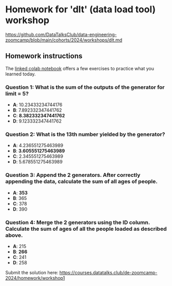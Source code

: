 # Homework for 'dlt' (data load tool) workshop

<https://github.com/DataTalksClub/data-engineering-zoomcamp/blob/main/cohorts/2024/workshops/dlt.md>

## Homework instructions

The [linked colab notebook](https://colab.research.google.com/drive/1Te-AT0lfh0GpChg1Rbd0ByEKOHYtWXfm#scrollTo=wLF4iXf-NR7t&forceEdit=true&sandboxMode=true) offers a few exercises to practice what you learned today.

### Question 1: What is the sum of the outputs of the generator for limit = 5?

- **A**: 10.23433234744176
- **B**: 7.892332347441762
- **C**: **8.382332347441762**
- **D**: 9.123332347441762

### Question 2: What is the 13th number yielded by the generator?

- **A**: 4.236551275463989
- **B**: **3.605551275463989**
- **C**: 2.345551275463989
- **D**: 5.678551275463989

### Question 3: Append the 2 generators. After correctly appending the data, calculate the sum of all ages of people.

- **A**: **353**
- **B**: 365
- **C**: 378
- **D**: 390

### Question 4: Merge the 2 generators using the ID column. Calculate the sum of ages of all the people loaded as described above.

- **A**: 215
- **B**: **266**
- **C**: 241
- **D**: 258

Submit the solution here: <https://courses.datatalks.club/de-zoomcamp-2024/homework/workshop1>
